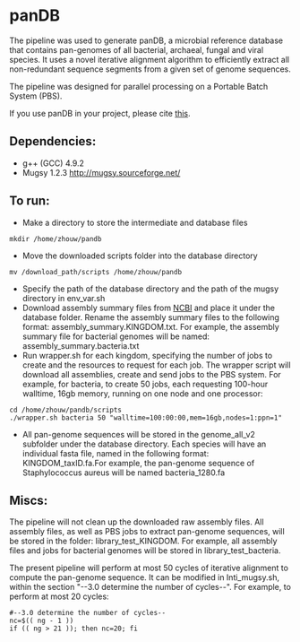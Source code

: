 # panDB

The pipeline was used to generate panDB, a microbial reference database that contains pan-genomes of all bacterial, archaeal, fungal and viral species. It uses a novel iterative alignment algorithm to efficiently extract all non-redundant sequence segments from a given set of genome sequences.

The pipeline was designed for parallel processing on a Portable Batch System (PBS).

If you use panDB in your project, please cite [this](https://www.biorxiv.org/content/early/2017/11/07/214916).

## Dependencies:

* g++ (GCC) 4.9.2
* Mugsy 1.2.3 http://mugsy.sourceforge.net/

## To run:

* Make a directory to store the intermediate and database files
```
mkdir /home/zhouw/pandb
```
* Move the downloaded scripts folder into the database directory
```
mv /download_path/scripts /home/zhouw/pandb
```
* Specify the path of the database directory and the path of the mugsy directory in env_var.sh
* Download assembly summary files from [NCBI](https://www.ncbi.nlm.nih.gov/genome/doc/ftpfaq/#asmsumfiles) and place it under the database folder. Rename the assembly summary files to the following format: assembly_summary.KINGDOM.txt. For example, the assembly summary file for bacterial genomes will be named: assembly_summary.bacteria.txt
* Run wrapper.sh for each kingdom, specifying the number of jobs to create and the resources to request for each job. The wrapper script will download all assemblies, create and send jobs to the PBS system. For example, for bacteria, to create 50 jobs, each requesting 100-hour walltime, 16gb memory, running on one node and one processor:
```
cd /home/zhouw/pandb/scripts
./wrapper.sh bacteria 50 "walltime=100:00:00,mem=16gb,nodes=1:ppn=1"
```

* All pan-genome sequences will be stored in the genome_all_v2 subfolder under the database directory. Each species will have an individual fasta file, named in the following format: KINGDOM_taxID.fa.For example, the pan-genome sequence of Staphylococcus aureus will be named bacteria_1280.fa

## Miscs:

The pipeline will not clean up the downloaded raw assembly files. All assembly files, as well as PBS jobs to extract pan-genome sequences, will be stored in the folder: library_test_KINGDOM. For example, all assembly files and jobs for bacterial genomes will be stored in library_test_bacteria.

The present pipeline will perform at most 50 cycles of iterative alignment to compute the pan-genome sequence. It can be modified in Inti_mugsy.sh, within the section "--3.0 determine the number of cycles--". For example, to perform at most 20 cycles:
```
#--3.0 determine the number of cycles--
nc=$(( ng - 1 ))
if (( ng > 21 )); then nc=20; fi
```
